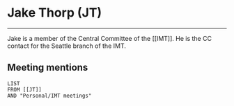 # Jake Thorp (JT)
---
Jake is a member of the Central Committee of the [[IMT]]. He is the CC contact for the Seattle branch of the IMT.

## Meeting mentions
```dataview
LIST
FROM [[JT]] 
AND "Personal/IMT meetings"
```